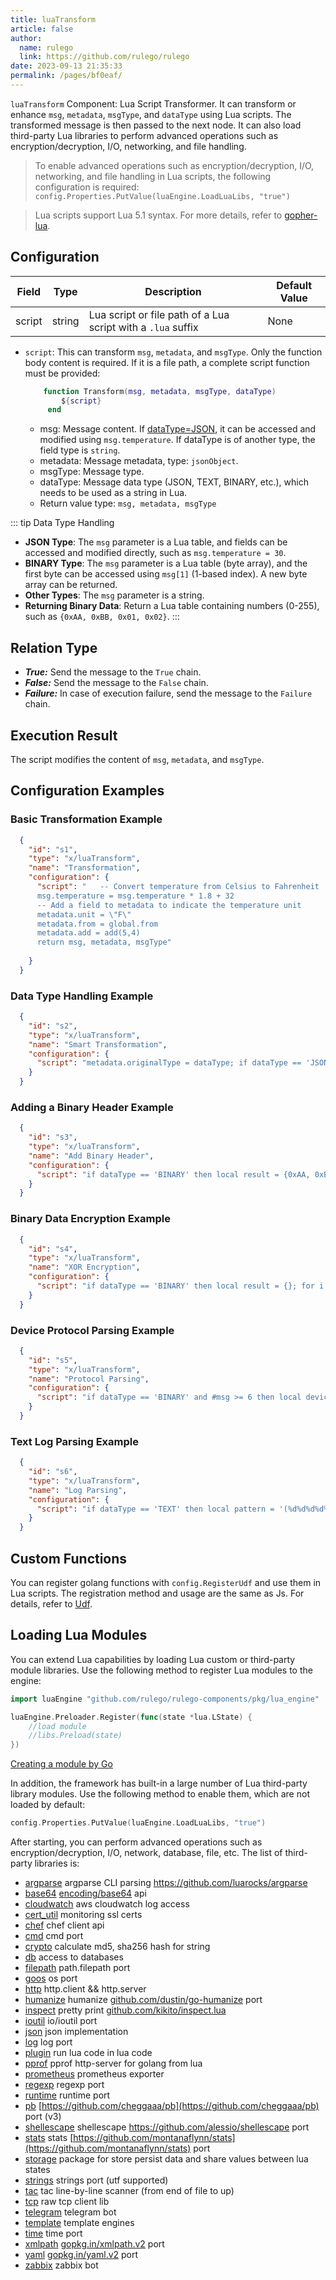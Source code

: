 ```yaml
---
title: luaTransform
article: false
author: 
  name: rulego
  link: https://github.com/rulego/rulego
date: 2023-09-13 21:35:33
permalink: /pages/bf0eaf/
---
```


`luaTransform` Component: Lua Script Transformer. It can transform or enhance `msg`, `metadata`, `msgType`, and `dataType` using Lua scripts. The transformed message is then passed to the next node. It can also load third-party Lua libraries to perform advanced operations such as encryption/decryption, I/O, networking, and file handling.

> To enable advanced operations such as encryption/decryption, I/O, networking, and file handling in Lua scripts, the following configuration is required: `config.Properties.PutValue(luaEngine.LoadLuaLibs, "true")`

> Lua scripts support Lua 5.1 syntax. For more details, refer to [gopher-lua](https://github.com/yuin/gopher-lua ).

## Configuration

| Field  | Type   | Description                                                  | Default Value |
|--------|--------|--------------------------------------------------------------|---------------|
| script | string | Lua script or file path of a Lua script with a `.lua` suffix | None          |

- `script`: This can transform `msg`, `metadata`, and `msgType`. Only the function body content is required. If it is a file path, a complete script function must be provided:

  ```lua
      function Transform(msg, metadata, msgType, dataType) 
          ${script} 
       end
  ```
  - msg: Message content. If [dataType=JSON](/pages/8ee82f/), it can be accessed and modified using `msg.temperature`. If dataType is of another type, the field type is `string`.
  - metadata: Message metadata, type: `jsonObject`.
  - msgType: Message type.
  - dataType: Message data type (JSON, TEXT, BINARY, etc.), which needs to be used as a string in Lua.
  - Return value type: `msg, metadata, msgType`

::: tip Data Type Handling
- **JSON Type**: The `msg` parameter is a Lua table, and fields can be accessed and modified directly, such as `msg.temperature = 30`.
- **BINARY Type**: The `msg` parameter is a Lua table (byte array), and the first byte can be accessed using `msg[1]` (1-based index). A new byte array can be returned.
- **Other Types**: The `msg` parameter is a string.
- **Returning Binary Data**: Return a Lua table containing numbers (0-255), such as `{0xAA, 0xBB, 0x01, 0x02}`.
  :::

## Relation Type

- ***True:*** Send the message to the `True` chain.
- ***False:*** Send the message to the `False` chain.
- ***Failure:*** In case of execution failure, send the message to the `Failure` chain.

## Execution Result

The script modifies the content of `msg`, `metadata`, and `msgType`.

## Configuration Examples

### Basic Transformation Example
```json
  {
    "id": "s1",
    "type": "x/luaTransform",
    "name": "Transformation",
    "configuration": {
      "script": " 	-- Convert temperature from Celsius to Fahrenheit 
      msg.temperature = msg.temperature * 1.8 + 32
      -- Add a field to metadata to indicate the temperature unit
      metadata.unit = \"F\"
      metadata.from = global.from
      metadata.add = add(5,4)
      return msg, metadata, msgType"
      
    }
  }
```

### Data Type Handling Example
```json
  {
    "id": "s2",
    "type": "x/luaTransform",
    "name": "Smart Transformation",
    "configuration": {
      "script": "metadata.originalType = dataType; if dataType == 'JSON' then msg.processed = true; msg.timestamp = os.date('%Y-%m-%d %H:%M:%S') elseif dataType == 'BINARY' then metadata.binaryLength = #msg elseif dataType == 'TEXT' then metadata.textLength = string.len(msg) end; return msg, metadata, msgType"
    }
  }
```

### Adding a Binary Header Example
```json
  {
    "id": "s3",
    "type": "x/luaTransform",
    "name": "Add Binary Header",
    "configuration": {
      "script": "if dataType == 'BINARY' then local result = {0xAA, 0xBB}; for i = 1, #msg do table.insert(result, msg[i]) end; metadata.headerAdded = 'true'; return result, metadata, msgType end; return msg, metadata, msgType"
    }
  }
```

### Binary Data Encryption Example
```json
  {
    "id": "s4", 
    "type": "x/luaTransform",
    "name": "XOR Encryption",
    "configuration": {
      "script": "if dataType == 'BINARY' then local result = {}; for i = 1, #msg do table.insert(result, msg[i] ~ 0x55) end; metadata.encrypted = 'true'; metadata.algorithm = 'xor'; return result, metadata, msgType end; return msg, metadata, msgType"
    }
  }
```

### Device Protocol Parsing Example
```json
  {
    "id": "s5",
    "type": "x/luaTransform",
    "name": "Protocol Parsing",
    "configuration": {
      "script": "if dataType == 'BINARY' and #msg >= 6 then local deviceId = msg[1] * 256 + msg[2]; local functionCode = msg[3] * 256 + msg[4]; local dataLength = msg[5] * 256 + msg[6]; local payload = {}; for i = 7, #msg do table.insert(payload, msg[i]) end; local result = {deviceId = deviceId, functionCode = functionCode, dataLength = dataLength, payload = payload, parsedAt = os.date('%Y-%m-%d %H:%M:%S')}; metadata.protocol = 'custom'; metadata.parsed = 'true'; return result, metadata, 'PARSED_DATA' end; return msg, metadata, msgType"
    }
  }
```

### Text Log Parsing Example
```json
  {
    "id": "s6",
    "type": "x/luaTransform", 
    "name": "Log Parsing",
    "configuration": {
      "script": "if dataType == 'TEXT' then local pattern = '(%d%d%d%d%-%d%d%-%d%d %d%d:%d%d:%d%d) %[([%w]+)%] (.+)'; local timestamp, level, message = string.match(msg, pattern); if timestamp then local result = {timestamp = timestamp, level = level, message = message, source = 'application'}; metadata.logParsed = 'true'; return result, metadata, 'LOG_ENTRY' end end; return msg, metadata, msgType"
    }
  }
```

## Custom Functions

You can register golang functions with `config.RegisterUdf` and use them in Lua scripts. The registration method and usage are the same as Js. For details, refer to [Udf](/en/pages/d59341/#udf).

## Loading Lua Modules

You can extend Lua capabilities by loading Lua custom or third-party module libraries. Use the following method to register Lua modules to the engine:
```go
import luaEngine "github.com/rulego/rulego-components/pkg/lua_engine"

luaEngine.Preloader.Register(func(state *lua.LState) {
	//load module
	//libs.Preload(state)
})
```
[Creating a module by Go](https://github.com/yuin/gopher-lua#Usage)

In addition, the framework has built-in a large number of Lua third-party library modules. Use the following method to enable them, which are not loaded by default:
```go
config.Properties.PutValue(luaEngine.LoadLuaLibs, "true")
```
After starting, you can perform advanced operations such as encryption/decryption, I/O, network, database, file, etc. The list of third-party libraries is:

* [argparse](https://github.com/vadv/gopher-lua-libs/tree/master/argparse) argparse CLI parsing <https://github.com/luarocks/argparse>
* [base64](https://github.com/vadv/gopher-lua-libs/tree/master/base64) [encoding/base64](https://pkg.go.dev/encoding/base64) api
* [cloudwatch](https://github.com/vadv/gopher-lua-libs/tree/master/aws/cloudwatch) aws cloudwatch log access
* [cert_util](https://github.com/vadv/gopher-lua-libs/tree/master/cert_util) monitoring ssl certs
* [chef](https://github.com/vadv/gopher-lua-libs/tree/master/chef) chef client api
* [cmd](https://github.com/vadv/gopher-lua-libs/tree/master/cmd) cmd port
* [crypto](https://github.com/vadv/gopher-lua-libs/tree/master/crypto) calculate md5, sha256 hash for string
* [db](https://github.com/vadv/gopher-lua-libs/tree/master/db) access to databases
* [filepath](https://github.com/vadv/gopher-lua-libs/tree/master/filepath) path.filepath port
* [goos](https://github.com/vadv/gopher-lua-libs/tree/master/goos) os port
* [http](https://github.com/vadv/gopher-lua-libs/tree/master/http) http.client && http.server
* [humanize](https://github.com/vadv/gopher-lua-libs/tree/master/humanize) humanize [github.com/dustin/go-humanize](https://github.com/dustin/go-humanize) port
* [inspect](https://github.com/vadv/gopher-lua-libs/tree/master/inspect) pretty print [github.com/kikito/inspect.lua](https://github.com/kikito/inspect.lua)
* [ioutil](https://github.com/vadv/gopher-lua-libs/tree/master/ioutil) io/ioutil port
* [json](https://github.com/vadv/gopher-lua-libs/tree/master/json) json implementation
* [log](https://github.com/vadv/gopher-lua-libs/tree/master/log) log port
* [plugin](https://github.com/vadv/gopher-lua-libs/tree/master/plugin) run lua code in lua code
* [pprof](https://github.com/vadv/gopher-lua-libs/tree/master/pprof) pprof http-server for golang from lua
* [prometheus](https://github.com/vadv/gopher-lua-libs/tree/master/prometheus/client) prometheus exporter
* [regexp](https://github.com/vadv/gopher-lua-libs/tree/master/regexp) regexp port
* [runtime](/runtime) runtime port
* [pb](https://github.com/vadv/gopher-lua-libs/tree/master/pb) [https://github.com/cheggaaa/pb](https://github.com/cheggaaa/pb) port (v3)
* [shellescape](https://github.com/vadv/gopher-lua-libs/tree/master/shellescape) shellescape <https://github.com/alessio/shellescape> port
* [stats](https://github.com/vadv/gopher-lua-libs/tree/master/stats) stats [https://github.com/montanaflynn/stats](https://github.com/montanaflynn/stats) port
* [storage](https://github.com/vadv/gopher-lua-libs/tree/master/storage) package for store persist data and share values between lua states
* [strings](https://github.com/vadv/gopher-lua-libs/tree/master/strings) strings port (utf supported)
* [tac](https://github.com/vadv/gopher-lua-libs/tree/master/tac) tac line-by-line scanner (from end of file to up)
* [tcp](https://github.com/vadv/gopher-lua-libs/tree/master/tcp) raw tcp client lib
* [telegram](https://github.com/vadv/gopher-lua-libs/tree/master/telegram) telegram bot
* [template](https://github.com/vadv/gopher-lua-libs/tree/master/template) template engines
* [time](https://github.com/vadv/gopher-lua-libs/tree/master/time) time port
* [xmlpath](https://github.com/vadv/gopher-lua-libs/tree/master/xmlpath) [gopkg.in/xmlpath.v2](https://gopkg.in/xmlpath.v2) port
* [yaml](https://github.com/vadv/gopher-lua-libs/tree/master/yaml) [gopkg.in/yaml.v2](https://gopkg.in/yaml.v2) port
* [zabbix](https://github.com/vadv/gopher-lua-libs/tree/master/zabbix) zabbix bot
